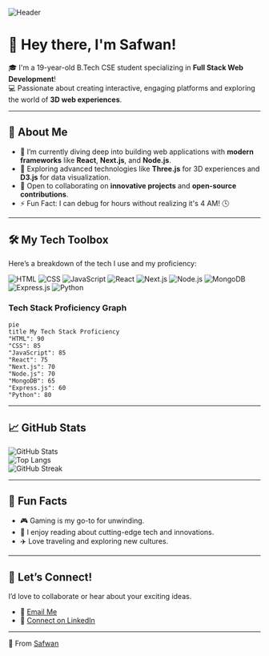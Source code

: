 ![Header](https://drive.google.com/file/d/1qqjrXKYc7050KIReB7mH2RPpRncUHfcu/view?usp=sharing)

# 👋 Hey there, I'm **Safwan**!  

🎓 I'm a 19-year-old B.Tech CSE student specializing in **Full Stack Web Development**!  
💻 Passionate about creating interactive, engaging platforms and exploring the world of **3D web experiences**.  

---

## 🌟 About Me  
- 🔹 I’m currently diving deep into building web applications with **modern frameworks** like **React**, **Next.js**, and **Node.js**.  
- 🔹 Exploring advanced technologies like **Three.js** for 3D experiences and **D3.js** for data visualization.  
- 🔹 Open to collaborating on **innovative projects** and **open-source contributions**.  
- ⚡ Fun Fact: I can debug for hours without realizing it's 4 AM! 🕓  

---

## 🛠️ My Tech Toolbox  
Here’s a breakdown of the tech I use and my proficiency:  

![HTML](https://img.shields.io/badge/-HTML5-E34F26?logo=html5&logoColor=white&style=flat)
![CSS](https://img.shields.io/badge/-CSS3-1572B6?logo=css3&logoColor=white&style=flat)
![JavaScript](https://img.shields.io/badge/-JavaScript-F7DF1E?logo=javascript&logoColor=black&style=flat)
![React](https://img.shields.io/badge/-React-61DAFB?logo=react&logoColor=black&style=flat)
![Next.js](https://img.shields.io/badge/-Next.js-000000?logo=next.js&logoColor=white&style=flat)
![Node.js](https://img.shields.io/badge/-Node.js-339933?logo=node.js&logoColor=white&style=flat)
![MongoDB](https://img.shields.io/badge/-MongoDB-47A248?logo=mongodb&logoColor=white&style=flat)
![Express.js](https://img.shields.io/badge/-Express.js-000000?logo=express&logoColor=white&style=flat)
![Python](https://img.shields.io/badge/-Python-3776AB?logo=python&logoColor=white&style=flat)

### Tech Stack Proficiency Graph  
```mermaid
pie
title My Tech Stack Proficiency
"HTML": 90
"CSS": 85
"JavaScript": 85
"React": 75
"Next.js": 70
"Node.js": 70
"MongoDB": 65
"Express.js": 60
"Python": 80
```

---

## 📈 GitHub Stats  
![GitHub Stats](https://github-readme-stats.vercel.app/api?username=safwan125&show_icons=true&theme=radical)  
![Top Langs](https://github-readme-stats.vercel.app/api/top-langs/?username=safwan125&layout=compact&theme=radical)  
![GitHub Streak](https://streak-stats.demolab.com?user=safwan125&theme=radical)  

---

## 🌈 Fun Facts  
- 🎮 Gaming is my go-to for unwinding.  
- 📖 I enjoy reading about cutting-edge tech and innovations.  
- ✈️ Love traveling and exploring new cultures.  

---

## 🤝 Let’s Connect!  
I’d love to collaborate or hear about your exciting ideas.  
- 📩 [Email Me](mailto:safwan.sm125@gmail.com)  
- 💼 [Connect on LinkedIn](https://linkedin.com/in/safwan125)  

---

🌟 From [Safwan](https://github.com/safwan125)
